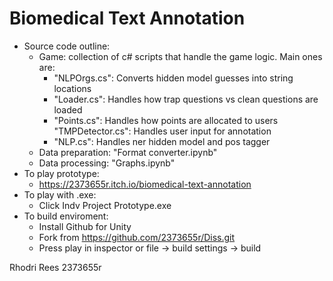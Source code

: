 # Biomedical Text Annotation

* Source code outline:
  * Game: collection of c# scripts that handle the game logic. Main ones are:
    * "NLPOrgs.cs": Converts hidden model guesses into string locations
    * "Loader.cs": Handles how trap questions vs clean questions are loaded
    * "Points.cs": Handles how points are allocated to users "TMPDetector.cs": Handles user input for annotation
    * "NLP.cs": Handles ner hidden model and pos tagger
  * Data preparation: "Format converter.ipynb"
  * Data processing: "Graphs.ipynb"
* To play prototype:
  * https://2373655r.itch.io/biomedical-text-annotation
* To play with .exe:
  * Click Indv Project Prototype.exe
* To build enviroment:
  * Install Github for Unity
  * Fork from https://github.com/2373655r/Diss.git
  * Press play in inspector or file -> build settings -> build


Rhodri Rees 2373655r
